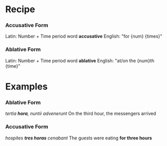 # Recipe 
### Accusative Form
Latin: Number + Time period word **accusative**
English: "for {num} {times}"

### Ablative Form
Latin: Number + Time period word **ablative**
English: "at/on the {num}th {time}"

# Examples

### Ablative Form
*tertia **hora**, nuntii advenerunt*
On the third hour, the messengers arrived

### Accusative Form
*hospites **tres horas** cenabant*
The guests were eating **for three hours**
